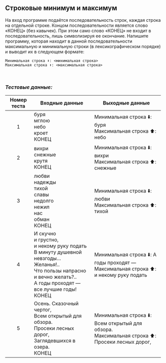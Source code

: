 ## Строковые минимум и максимум

На вход программе подаётся последовательность строк, каждая строка на отдельной строке.
Концом последовательности является слово «КОНЕЦ» (без кавычек). При этом само слово «КОНЕЦ» не входит в последовательность,
лишь символизируя ее окончание. Напишите программу, которая находит в данной последовательности максимальную
и минимальную строки (в лексикографическом порядке) и выводит их в следующем формате:

<pre><code>Минимальная строка ⬇️: <минимальная строка>
Максимальная строка ⬆️: <максимальная строка>
</code></pre>

<br>

### *Тестовые данные:*

| Номер теста | Входные данные                                                                                                                                                                         | Выходные данные                                                                                   |
|:-----------:|----------------------------------------------------------------------------------------------------------------------------------------------------------------------------------------|---------------------------------------------------------------------------------------------------|
|      1      | буря<br>мглою<br>небо<br>кроет<br>КОНЕЦ                                                                                                                                                | Минимальная строка ⬇️: буря<br>Максимальная строка ⬆️: небо                                       |
|      2      | вихри<br>снежные<br>крутя<br>КОНЕЦ                                                                                                                                                     | Минимальная строка ⬇️: вихри<br>Максимальная строка ⬆️: снежные                                   |
|      3      | любви<br>надежды<br>тихой<br>славы<br>недолго<br>нежил<br>нас<br>обман<br>КОНЕЦ                                                                                                        | Минимальная строка ⬇️: любви<br>Максимальная строка ⬆️: тихой                                     |
|      4      | И скучно<br>и грустно,<br>и некому руку подать<br>В минуту душевной невзгоды…<br>Желанья!..<br>Что пользы напрасно и вечно желать?..<br>А годы проходят —<br>все лучшие годы!<br>КОНЕЦ | Минимальная строка ⬇️: А годы проходят —<br>Максимальная строка ⬆️: и некому руку подать          |
|      5      | Осень. Сказочный чертог,<br>Всем открытый для обзора.<br>Просеки лесных дорог,<br>Заглядевшихся в озера.<br>КОНЕЦ                                                                      | Минимальная строка ⬇️: Всем открытый для обзора.<br>Максимальная строка ⬆️: Просеки лесных дорог, |
